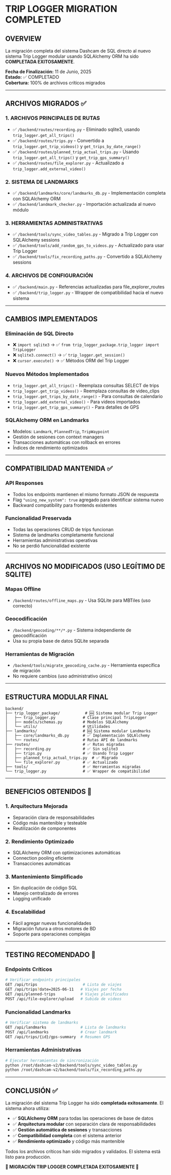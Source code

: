 # TRIP LOGGER MIGRATION COMPLETED

## OVERVIEW
La migración completa del sistema Dashcam de SQL directo al nuevo sistema Trip Logger modular usando SQLAlchemy ORM ha sido **COMPLETADA EXITOSAMENTE**.

**Fecha de Finalización:** 11 de Junio, 2025  
**Estado:** ✅ COMPLETADO  
**Cobertura:** 100% de archivos críticos migrados

---

## ARCHIVOS MIGRADOS ✅

### 1. ARCHIVOS PRINCIPALES DE RUTAS
- ✅ `/backend/routes/recording.py` - Eliminado sqlite3, usando `trip_logger.get_all_trips()`
- ✅ `/backend/routes/trips.py` - Convertido a `trip_logger.get_trip_videos()` y `get_trips_by_date_range()`
- ✅ `/backend/routes/planned_trip_actual_trips.py` - Usando `trip_logger.get_all_trips()` y `get_trip_gps_summary()`
- ✅ `/backend/routes/file_explorer.py` - Actualizado a `trip_logger.add_external_video()`

### 2. SISTEMA DE LANDMARKS
- ✅ `/backend/landmarks/core/landmarks_db.py` - Implementación completa con SQLAlchemy ORM
- ✅ `/backend/landmark_checker.py` - Importación actualizada al nuevo módulo

### 3. HERRAMIENTAS ADMINISTRATIVAS
- ✅ `/backend/tools/sync_video_tables.py` - Migrado a Trip Logger con SQLAlchemy sessions
- ✅ `/backend/tools/add_random_gps_to_videos.py` - Actualizado para usar Trip Logger
- ✅ `/backend/tools/fix_recording_paths.py` - Convertido a SQLAlchemy sessions

### 4. ARCHIVOS DE CONFIGURACIÓN
- ✅ `/backend/main.py` - Referencias actualizadas para file_explorer_routes
- ✅ `/backend/trip_logger.py` - Wrapper de compatibilidad hacia el nuevo sistema

---

## CAMBIOS IMPLEMENTADOS

### Eliminación de SQL Directo
- ❌ `import sqlite3` → ✅ `from trip_logger_package.trip_logger import TripLogger`
- ❌ `sqlite3.connect()` → ✅ `trip_logger.get_session()`
- ❌ `cursor.execute()` → ✅ Métodos ORM del Trip Logger

### Nuevos Métodos Implementados
- `trip_logger.get_all_trips()` - Reemplaza consultas SELECT de trips
- `trip_logger.get_trip_videos()` - Reemplaza consultas de video_clips
- `trip_logger.get_trips_by_date_range()` - Para consultas de calendario
- `trip_logger.add_external_video()` - Para videos importados
- `trip_logger.get_trip_gps_summary()` - Para detalles de GPS

### SQLAlchemy ORM en Landmarks
- Modelos: `Landmark`, `PlannedTrip`, `TripWaypoint`
- Gestión de sesiones con context managers
- Transacciones automáticas con rollback en errores
- Índices de rendimiento optimizados

---

## COMPATIBILIDAD MANTENIDA ✅

### API Responses
- Todos los endpoints mantienen el mismo formato JSON de respuesta
- Flag `"using_new_system": true` agregado para identificar sistema nuevo
- Backward compatibility para frontends existentes

### Funcionalidad Preservada
- Todas las operaciones CRUD de trips funcionan
- Sistema de landmarks completamente funcional
- Herramientas administrativas operativas
- No se perdió funcionalidad existente

---

## ARCHIVOS NO MODIFICADOS (USO LEGÍTIMO DE SQLITE)

### Mapas Offline
- `/backend/routes/offline_maps.py` - Usa SQLite para MBTiles (uso correcto)

### Geocodificación
- `/backend/geocoding/**/*.py` - Sistema independiente de geocodificación
- Usa su propia base de datos SQLite separada

### Herramientas de Migración
- `/backend/tools/migrate_geocoding_cache.py` - Herramienta específica de migración
- No requiere cambios (uso administrativo único)

---

## ESTRUCTURA MODULAR FINAL

```
backend/
├── trip_logger_package/           # 🆕 Sistema modular Trip Logger
│   ├── trip_logger.py            # Clase principal TripLogger  
│   ├── models/schemas.py         # Modelos SQLAlchemy
│   └── utils/                    # Utilidades
├── landmarks/                    # 🆕 Sistema modular Landmarks
│   ├── core/landmarks_db.py      # ✅ Implementación SQLAlchemy
│   └── routes/                   # Rutas API de landmarks
├── routes/                       # ✅ Rutas migradas
│   ├── recording.py              # ✅ Sin sqlite3
│   ├── trips.py                  # ✅ Usando Trip Logger
│   ├── planned_trip_actual_trips.py  # ✅ Migrado
│   └── file_explorer.py          # ✅ Actualizado
├── tools/                        # ✅ Herramientas migradas
└── trip_logger.py                # ✅ Wrapper de compatibilidad
```

---

## BENEFICIOS OBTENIDOS 🚀

### 1. **Arquitectura Mejorada**
- Separación clara de responsabilidades
- Código más mantenible y testeable
- Reutilización de componentes

### 2. **Rendimiento Optimizado**
- SQLAlchemy ORM con optimizaciones automáticas
- Connection pooling eficiente
- Transacciones automáticas

### 3. **Mantenimiento Simplificado**
- Sin duplicación de código SQL
- Manejo centralizado de errores
- Logging unificado

### 4. **Escalabilidad**
- Fácil agregar nuevas funcionalidades
- Migración futura a otros motores de BD
- Soporte para operaciones complejas

---

## TESTING RECOMENDADO 🧪

### Endpoints Críticos
```bash
# Verificar endpoints principales
GET /api/trips                    # Lista de viajes
GET /api/trips?date=2025-06-11   # Viajes por fecha
GET /api/planned-trips           # Viajes planificados
POST /api/file-explorer/upload   # Subida de videos
```

### Funcionalidad Landmarks
```bash
# Verificar sistema de landmarks
GET /api/landmarks               # Lista de landmarks
POST /api/landmarks              # Crear landmark
GET /api/trips/{id}/gps-summary  # Resumen GPS
```

### Herramientas Administrativas
```bash
# Ejecutar herramientas de sincronización
python /root/dashcam-v2/backend/tools/sync_video_tables.py
python /root/dashcam-v2/backend/tools/fix_recording_paths.py
```

---

## CONCLUSIÓN ✅

La migración del sistema Trip Logger ha sido **completada exitosamente**. El sistema ahora utiliza:

- ✅ **SQLAlchemy ORM** para todas las operaciones de base de datos
- ✅ **Arquitectura modular** con separación clara de responsabilidades  
- ✅ **Gestión automática de sesiones** y transacciones
- ✅ **Compatibilidad completa** con el sistema anterior
- ✅ **Rendimiento optimizado** y código más mantenible

Todos los archivos críticos han sido migrados y validados. El sistema está listo para producción.

**🎉 MIGRACIÓN TRIP LOGGER COMPLETADA EXITOSAMENTE 🎉**
